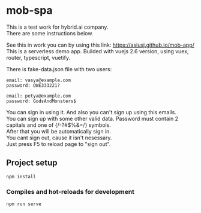 # mob-spa
This is a test work for hybrid.ai company.  
There are some instructions below.

See this in work you can by using this link: https://asiusj.github.io/mob-app/  
This is a serverless demo app. Builded with vuejs 2.6 version, using vuex, router, typescript, vuetify.

There is fake-data.json file with two users:
```
email: vasya@example.com  
password: QWE333221?
```
```
email: petya@example.com  
password: GodsAndMonsters$
```
You can sign in using it. And also you can't sign up using this emails.  
You can sign up with some other valid data. Password must contain 2 capitals and one of {/-?#$%&=/} symbols.  
After that you will be automatically sign in.  
You cant sign out, cause it isn't nesessary.  
Just press F5 to reload page to "sign out".  

## Project setup
```
npm install
```
### Compiles and hot-reloads for development
```
npm run serve
```